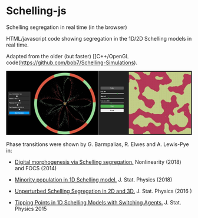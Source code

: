 # Schelling-js
Schelling segregation in real time (in the browser)

HTML/javascript code showing segregation in the 1D/2D Schelling models in real time.

Adapted from the older (but faster) []C++/OpenGL code(https://github.com/bob7/Schelling-Simulations). 

![alt text](https://github.com/bob7/Schelling-js/blob/main/schel-jsss.jpg)

Phase transitions were shown by G. Barmpalias, R. Elwes and A. Lewis-Pye in:

- [Digital morphogenesis via Schelling segregation.](https://arxiv.org/abs/1302.4014) Nonlinearity (2018) and FOCS (2014)

- [Minority population in 1D Schelling model.](https://arxiv.org/abs/1508.02497) J. Stat. Physics (2018)

- [Unperturbed Schelling Segregation in 2D and 3D.](https://arxiv.org/abs/1504.03809) J. Stat. Physics (2016 )

- [Tipping Points in 1D Schelling Models with Switching Agents.](http://barmpalias.net/papers/tipping.pdf) J. Stat. Physics 2015


